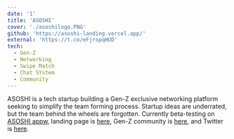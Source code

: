 ```yaml
---
date: '1'
title: 'ASOSHI'
cover: './asoshilogo.PNG'
github: 'https://asoshi-landing.vercel.app/'
external: 'https://t.co/eFjropqHUD'
tech:
  - Gen-Z
  - Networking
  - Swipe Match
  - Chat SYstem
  - Community
---
```


ASOSHI is a tech startup building a Gen-Z exclusive networking platform seeking to simplify the team forming process. Startup ideas are underrated, but the team behind the wheels are forgotten. Currently beta-testing on [ASOSHI appw](https://weareasoshi.com/), landing page is [here](https://asoshi-landing.vercel.app/), Gen-Z community is [here](https://t.co/eFjropqHUD), and Twitter is [here](https://twitter.com/weareasoshi).
